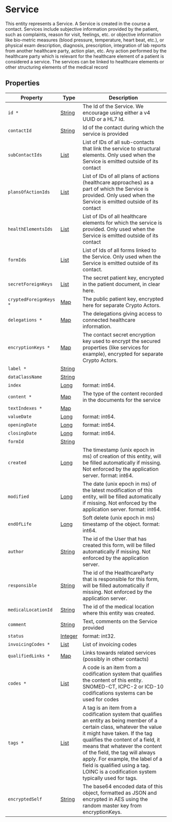 # Service

This entity represents a Service. A Service is created in the course a contact. Services include subjective information provided by the patient, such as complaints, reason for visit, feelings, etc. or objective information like bio-metric measures (blood pressure, temperature, heart beat, etc.), or physical exam description, diagnosis, prescription, integration of lab reports from another healthcare party, action plan, etc. Any action performed by the healthcare party which is relevant for the healthcare element of a patient is considered a service. The services can be linked to healthcare elements or other structuring elements of the medical record

## Properties

| Property               | Type                                                                                                                                                  | Description                                                                                                                                                                                                                                                                                                                                                                                   |
| ---------------------- | ----------------------------------------------------------------------------------------------------------------------------------------------------- | --------------------------------------------------------------------------------------------------------------------------------------------------------------------------------------------------------------------------------------------------------------------------------------------------------------------------------------------------------------------------------------------- |
| `id *`                 | [String](https://github.com/taktik/icure-tech-docs/tree/5af8e13c187f73691c350b409b558ac754efaef8/icure-data-model/contact/service/String/README.md)   | The Id of the Service. We encourage using either a v4 UUID or a HL7 Id.                                                                                                                                                                                                                                                                                                                       |
| `contactId`            | [String](https://github.com/taktik/icure-tech-docs/tree/5af8e13c187f73691c350b409b558ac754efaef8/icure-data-model/contact/service/String/README.md)   | Id of the contact during which the service is provided                                                                                                                                                                                                                                                                                                                                        |
| `subContactIds`        | [List](https://github.com/taktik/icure-tech-docs/tree/5af8e13c187f73691c350b409b558ac754efaef8/icure-data-model/contact/service/String/README.md)     | List of IDs of all sub-contacts that link the service to structural elements. Only used when the Service is emitted outside of its contact                                                                                                                                                                                                                                                    |
| `plansOfActionIds`     | [List](https://github.com/taktik/icure-tech-docs/tree/5af8e13c187f73691c350b409b558ac754efaef8/icure-data-model/contact/service/String/README.md)     | List of IDs of all plans of actions (healthcare approaches) as a part of which the Service is provided. Only used when the Service is emitted outside of its contact                                                                                                                                                                                                                          |
| `healthElementsIds`    | [List](https://github.com/taktik/icure-tech-docs/tree/5af8e13c187f73691c350b409b558ac754efaef8/icure-data-model/contact/service/String/README.md)     | List of IDs of all healthcare elements for which the service is provided. Only used when the Service is emitted outside of its contact                                                                                                                                                                                                                                                        |
| `formIds`              | [List](https://github.com/taktik/icure-tech-docs/tree/5af8e13c187f73691c350b409b558ac754efaef8/icure-data-model/contact/service/String/README.md)     | List of Ids of all forms linked to the Service. Only used when the Service is emitted outside of its contact.                                                                                                                                                                                                                                                                                 |
| `secretForeignKeys`    | [List](https://github.com/taktik/icure-tech-docs/tree/5af8e13c187f73691c350b409b558ac754efaef8/icure-data-model/contact/service/String/README.md)     | The secret patient key, encrypted in the patient document, in clear here.                                                                                                                                                                                                                                                                                                                     |
| `cryptedForeignKeys *` | [Map](https://github.com/taktik/icure-tech-docs/tree/5af8e13c187f73691c350b409b558ac754efaef8/icure-data-model/contact/service/List/README.md)        | The public patient key, encrypted here for separate Crypto Actors.                                                                                                                                                                                                                                                                                                                            |
| `delegations *`        | [Map](https://github.com/taktik/icure-tech-docs/tree/5af8e13c187f73691c350b409b558ac754efaef8/icure-data-model/contact/service/List/README.md)        | The delegations giving access to connected healthcare information.                                                                                                                                                                                                                                                                                                                            |
| `encryptionKeys *`     | [Map](https://github.com/taktik/icure-tech-docs/tree/5af8e13c187f73691c350b409b558ac754efaef8/icure-data-model/contact/service/List/README.md)        | The contact secret encryption key used to encrypt the secured properties (like services for example), encrypted for separate Crypto Actors.                                                                                                                                                                                                                                                   |
| `label *`              | [String](https://github.com/taktik/icure-tech-docs/tree/5af8e13c187f73691c350b409b558ac754efaef8/icure-data-model/contact/service/String/README.md)   |                                                                                                                                                                                                                                                                                                                                                                                               |
| `dataClassName`        | [String](https://github.com/taktik/icure-tech-docs/tree/5af8e13c187f73691c350b409b558ac754efaef8/icure-data-model/contact/service/String/README.md)   |                                                                                                                                                                                                                                                                                                                                                                                               |
| `index`                | [Long](https://github.com/taktik/icure-tech-docs/tree/5af8e13c187f73691c350b409b558ac754efaef8/icure-data-model/contact/service/Long/README.md)       | format: int64.                                                                                                                                                                                                                                                                                                                                                                                |
| `content *`            | [Map](https://github.com/taktik/icure-tech-docs/tree/5af8e13c187f73691c350b409b558ac754efaef8/icure-data-model/contact/service/Content/README.md)     | The type of the content recorded in the documents for the service                                                                                                                                                                                                                                                                                                                             |
| `textIndexes *`        | [Map](https://github.com/taktik/icure-tech-docs/tree/5af8e13c187f73691c350b409b558ac754efaef8/icure-data-model/contact/service/String/README.md)      |                                                                                                                                                                                                                                                                                                                                                                                               |
| `valueDate`            | [Long](https://github.com/taktik/icure-tech-docs/tree/5af8e13c187f73691c350b409b558ac754efaef8/icure-data-model/contact/service/Long/README.md)       | format: int64.                                                                                                                                                                                                                                                                                                                                                                                |
| `openingDate`          | [Long](https://github.com/taktik/icure-tech-docs/tree/5af8e13c187f73691c350b409b558ac754efaef8/icure-data-model/contact/service/Long/README.md)       | format: int64.                                                                                                                                                                                                                                                                                                                                                                                |
| `closingDate`          | [Long](https://github.com/taktik/icure-tech-docs/tree/5af8e13c187f73691c350b409b558ac754efaef8/icure-data-model/contact/service/Long/README.md)       | format: int64.                                                                                                                                                                                                                                                                                                                                                                                |
| `formId`               | [String](https://github.com/taktik/icure-tech-docs/tree/5af8e13c187f73691c350b409b558ac754efaef8/icure-data-model/contact/service/String/README.md)   |                                                                                                                                                                                                                                                                                                                                                                                               |
| `created`              | [Long](https://github.com/taktik/icure-tech-docs/tree/5af8e13c187f73691c350b409b558ac754efaef8/icure-data-model/contact/service/Long/README.md)       | The timestamp (unix epoch in ms) of creation of this entity, will be filled automatically if missing. Not enforced by the application server. format: int64.                                                                                                                                                                                                                                  |
| `modified`             | [Long](https://github.com/taktik/icure-tech-docs/tree/5af8e13c187f73691c350b409b558ac754efaef8/icure-data-model/contact/service/Long/README.md)       | The date (unix epoch in ms) of the latest modification of this entity, will be filled automatically if missing. Not enforced by the application server. format: int64.                                                                                                                                                                                                                        |
| `endOfLife`            | [Long](https://github.com/taktik/icure-tech-docs/tree/5af8e13c187f73691c350b409b558ac754efaef8/icure-data-model/contact/service/Long/README.md)       | Soft delete (unix epoch in ms) timestamp of the object. format: int64.                                                                                                                                                                                                                                                                                                                        |
| `author`               | [String](https://github.com/taktik/icure-tech-docs/tree/5af8e13c187f73691c350b409b558ac754efaef8/icure-data-model/contact/service/String/README.md)   | The id of the User that has created this form, will be filled automatically if missing. Not enforced by the application server.                                                                                                                                                                                                                                                               |
| `responsible`          | [String](https://github.com/taktik/icure-tech-docs/tree/5af8e13c187f73691c350b409b558ac754efaef8/icure-data-model/contact/service/String/README.md)   | The id of the HealthcareParty that is responsible for this form, will be filled automatically if missing. Not enforced by the application server.                                                                                                                                                                                                                                             |
| `medicalLocationId`    | [String](https://github.com/taktik/icure-tech-docs/tree/5af8e13c187f73691c350b409b558ac754efaef8/icure-data-model/contact/service/String/README.md)   | The id of the medical location where this entity was created.                                                                                                                                                                                                                                                                                                                                 |
| `comment`              | [String](https://github.com/taktik/icure-tech-docs/tree/5af8e13c187f73691c350b409b558ac754efaef8/icure-data-model/contact/service/String/README.md)   | Text, comments on the Service provided                                                                                                                                                                                                                                                                                                                                                        |
| `status`               | [Integer](https://github.com/taktik/icure-tech-docs/tree/5af8e13c187f73691c350b409b558ac754efaef8/icure-data-model/contact/service/Integer/README.md) | format: int32.                                                                                                                                                                                                                                                                                                                                                                                |
| `invoicingCodes *`     | [List](https://github.com/taktik/icure-tech-docs/tree/5af8e13c187f73691c350b409b558ac754efaef8/icure-data-model/contact/service/String/README.md)     | List of invoicing codes                                                                                                                                                                                                                                                                                                                                                                       |
| `qualifiedLinks *`     | [Map](https://github.com/taktik/icure-tech-docs/tree/5af8e13c187f73691c350b409b558ac754efaef8/icure-data-model/contact/service/Map/README.md)         | Links towards related services (possibly in other contacts)                                                                                                                                                                                                                                                                                                                                   |
| `codes *`              | [List](https://github.com/taktik/icure-tech-docs/tree/5af8e13c187f73691c350b409b558ac754efaef8/icure-data-model/contact/service/CodeStub/README.md)   | A code is an item from a codification system that qualifies the content of this entity. SNOMED-CT, ICPC-2 or ICD-10 codifications systems can be used for codes                                                                                                                                                                                                                               |
| `tags *`               | [List](https://github.com/taktik/icure-tech-docs/tree/5af8e13c187f73691c350b409b558ac754efaef8/icure-data-model/contact/service/CodeStub/README.md)   | A tag is an item from a codification system that qualifies an entity as being member of a certain class, whatever the value it might have taken. If the tag qualifies the content of a field, it means that whatever the content of the field, the tag will always apply. For example, the label of a field is qualified using a tag. LOINC is a codification system typically used for tags. |
| `encryptedSelf`        | [String](https://github.com/taktik/icure-tech-docs/tree/5af8e13c187f73691c350b409b558ac754efaef8/icure-data-model/contact/service/String/README.md)   | The base64 encoded data of this object, formatted as JSON and encrypted in AES using the random master key from encryptionKeys.                                                                                                                                                                                                                                                               |
